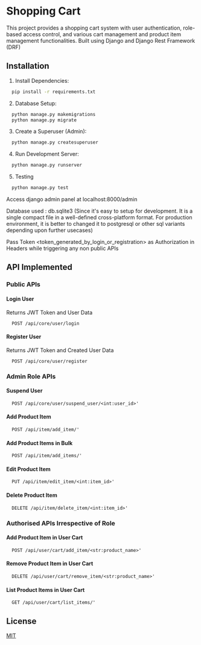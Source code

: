 
# Shopping Cart

This project provides a shopping cart system with user authentication, role-based access control, and various cart management and product item management functionalities. Built using Django and Django Rest Framework (DRF)


## Installation

1. Install Dependencies:

```bash
  pip install -r requirements.txt
```

2. Database Setup:

```bash
  python manage.py makemigrations
  python manage.py migrate
```

3. Create a Superuser (Admin):

```bash
  python manage.py createsuperuser
```

4. Run Development Server:

```bash
  python manage.py runserver
```

5. Testing

```bash
  python manage.py test
```

Access django admin panel at localhost:8000/admin

Database used : db.sqlite3 (Since it's easy to setup for development. It is a single compact file in a well-defined cross-platform format. For production environment, it is better to changed it to postgresql or other sql variants depending upon further usecases)

Pass Token <token_generated_by_login_or_registration> as Authorization in Headers while triggering any non public APIs

    
## API Implemented

### Public APIs

#### Login User
Returns JWT Token and User Data
```http
  POST /api/core/user/login
```

#### Register User
Returns JWT Token and Created User Data
```http
  POST /api/core/user/register
```

### Admin Role APIs

#### Suspend User
```http
  POST /api/core/user/suspend_user/<int:user_id>'
```

#### Add Product Item
```http
  POST /api/item/add_item/'
```

#### Add Product Items in Bulk
```http
  POST /api/item/add_items/'
```

#### Edit Product Item
```http
  PUT /api/item/edit_item/<int:item_id>'
```

#### Delete Product Item
```http
  DELETE /api/item/delete_item/<int:item_id>'
```

### Authorised APIs Irrespective of Role 

#### Add Product Item in User Cart
```http
  POST /api/user/cart/add_item/<str:product_name>'
```

#### Remove Product Item in User Cart
```http
  DELETE /api/user/cart/remove_item/<str:product_name>'
```

#### List Product Items in User Cart
```http
  GET /api/user/cart/list_items/'
```


## License

[MIT](https://choosealicense.com/licenses/mit/)


